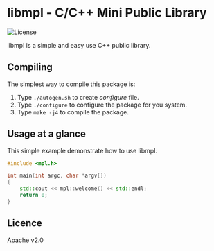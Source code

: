 # libmpl - C/C++ Mini Public Library

![](https://img.shields.io/badge/license-Apache2-green.svg "License")

libmpl is a simple and easy use C++ public library. 

## Compiling

The simplest way to compile this package is:

1. Type `./autogen.sh` to create *configure* file.
2. Type `./configure` to configure the package for you system.
3. Type `make -j4` to compile the package.

## Usage at a glance

This simple example demonstrate how to use libmpl.

~~~~~~~~~~cpp
#include <mpl.h>

int main(int argc, char *argv[])
{
    std::cout << mpl::welcome() << std::endl;
    return 0;
}
~~~~~~~~~~

## Licence

Apache v2.0
